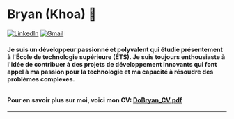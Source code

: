 <h1 align="left"> Bryan (Khoa) 👋 </h1>

<p align="left">
   
   <a href="http://www.linkedin.com/in/Bryan-Do-"><img alt="LinkedIn" src="https://img.shields.io/badge/LinkedIn-0077B5?style=for-the-badge&logo=linkedin&logoColor=white"></a>
   <a href="mailto:do.bryan.cs@gmail.com"><img alt="Gmail" src="https://img.shields.io/badge/Gmail-D14836?style=for-the-badge&logo=gmail&logoColor=white"></a>
</p>

<h4 align="left"> Je suis un développeur passionné et polyvalent qui étudie présentement à l'École de technologie supérieure (ÉTS). Je suis toujours enthousiaste à l'idée de contribuer à des projets de développement innovants qui font appel à ma passion pour la technologie et ma capacité à résoudre des problèmes complexes. 

<br /> 
<br /> 

Pour en savoir plus sur moi, voici mon CV: [DoBryan_CV.pdf](https://github.com/DoBryanCS/DoBryanCS/files/12664654/DoBryan_CV.pdf)
</h4>

---
